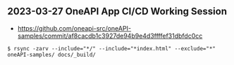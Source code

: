 ## 2023-03-27 OneAPI App CI/CD Working Session

- https://github.com/oneapi-src/oneAPI-samples/commit/af8cacdb1c3927de94b9e4d3ffffef31dbfdc0cc

```console
$ rsync -zarv --include="*/" --include="*index.html" --exclude="*" oneAPI-samples/ docs/_build/
```